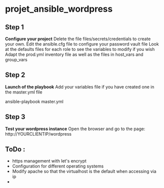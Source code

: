 # projet_ansible_wordpress

## Step 1 
**Configure your project**
Delete the file files/secrets/credentials to create your own.
Edit the ansible.cfg file to configure your password vault file
Look at the defaults files for each role to see the variables to modify if you wish
Adapt the prod.yml inventory file as well as the files in host_vars and group_vars

## Step 2
**Launch of the playbook**
Add your variables file if you have created one in the master.yml file

ansible-playbook master.yml

## Step 3
**Test your wordpress instance**
Open the browser and go to the page: http://YOURCLIENTIP/wordpress

## ToDo :
* https management with let's encrypt
* Configuration for different operating systems
* Modify apache so that the virtualhost is the default when accessing via ip
* 
